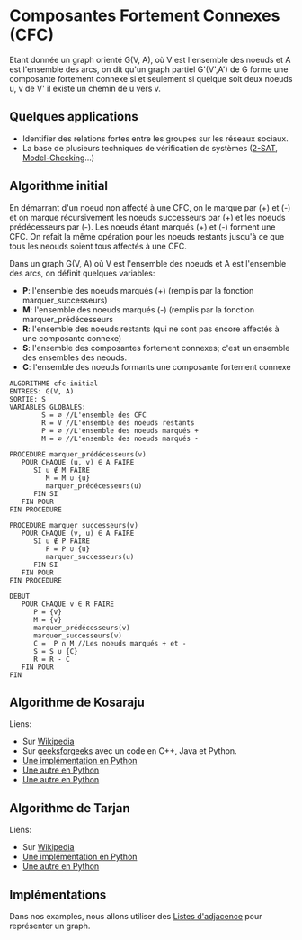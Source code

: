 # Composantes Fortement Connexes (CFC)

Etant donnée un graph orienté G(V, A), où V est l'ensemble des noeuds et A est l'ensemble des arcs, on dit qu'un graph partiel G'(V',A') de G forme une composante fortement connexe si et seulement si quelque soit deux noeuds u, v de V' il existe un chemin de u vers v.

## Quelques applications

* Identifier des relations fortes entre les groupes sur les réseaux sociaux.
* La base de plusieurs techniques de vérification de systèmes ([2-SAT](https://fr.wikipedia.org/wiki/Problème_2-SAT), [Model-Checking](https://fr.wikipedia.org/wiki/Vérification_de_modèles)...)

## Algorithme initial

En démarrant d'un noeud non affecté à une CFC, on le marque par (+) et (-) et on marque récursivement les noeuds successeurs par (+) et les noeuds prédécesseurs par (-). Les noeuds étant marqués (+) et (-) forment une CFC. On refait la même opération pour les noeuds restants jusqu'à ce que tous les neouds soient tous affectés à une CFC.

Dans un graph G(V, A) où V est l'ensemble des noeuds et A est l'ensemble des arcs, on définit quelques variables:
* __P__: l'ensemble des noeuds marqués (+) (remplis par la fonction marquer_successeurs)
* __M__: l'ensemble des noeuds marqués (-) (remplis par la fonction marquer_prédécesseurs
* __R__: l'ensemble des noeuds restants (qui ne sont pas encore affectés à une composante connexe)
* __S__: l'ensemble des composantes fortement connexes; c'est un ensemble des ensembles des neouds.
* __C__: l'ensemble des noeuds formants une composante fortement connexe

```
ALGORITHME cfc-initial
ENTREES: G(V, A)
SORTIE: S
VARIABLES GLOBALES:
        S = ∅ //L'ensemble des CFC
        R = V //L'ensemble des noeuds restants
        P = ∅ //L'ensemble des noeuds marqués +
        M = ∅ //L'ensemble des noeuds marqués -

PROCEDURE marquer_prédécesseurs(v)
   POUR CHAQUE (u, v) ∈ A FAIRE
      SI u ∉ M FAIRE  
         M = M ∪ {u}
         marquer_prédécesseurs(u)
      FIN SI
   FIN POUR
FIN PROCEDURE

PROCEDURE marquer_successeurs(v)
   POUR CHAQUE (v, u) ∈ A FAIRE
      SI u ∉ P FAIRE  
         P = P ∪ {u}
         marquer_successeurs(u)
      FIN SI
   FIN POUR
FIN PROCEDURE

DEBUT
   POUR CHAQUE v ∈ R FAIRE
      P = {v}
      M = {v}
      marquer_prédécesseurs(v)
      marquer_successeurs(v)
      C =  P ∩ M //Les noeuds marqués + et -
      S = S ∪ {C}
      R = R - C
   FIN POUR
FIN
```

## Algorithme de Kosaraju



Liens:
* Sur [Wikipedia](https://fr.wikipedia.org/wiki/Algorithme_de_Kosaraju)
* Sur [geeksforgeeks](https://www.geeksforgeeks.org/strongly-connected-components/) avec un code en C++, Java et Python.
* [Une implémentation en Python](https://github.com/ladamalina/coursera-algo/blob/master/PQ4.%20SCCs/kosaraju.py)
* [Une autre en Python](https://github.com/TheAlgorithms/Python/blob/master/Graphs/scc_kosaraju.py)
* [Une autre en Python](https://gist.github.com/JeremieGomez/74de2d3e1268c48e63a3)

## Algorithme de Tarjan

Liens:
* Sur [Wikipedia](https://fr.wikipedia.org/wiki/Algorithme_de_Tarjan)
* [Une implémentation en Python](https://github.com/bwesterb/py-tarjan/)
* [Une autre en Python](https://github.com/TheAlgorithms/Python/blob/master/Graphs/tarjans_scc.py)


## Implémentations

Dans nos examples, nous allons utiliser des [Listes d'adjacence](https://fr.wikipedia.org/wiki/Liste_d%27adjacence) pour représenter un graph.
